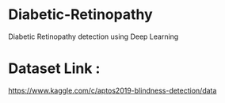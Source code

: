 # Diabetic-Retinopathy
Diabetic Retinopathy detection using Deep Learning


# Dataset Link :
https://www.kaggle.com/c/aptos2019-blindness-detection/data
